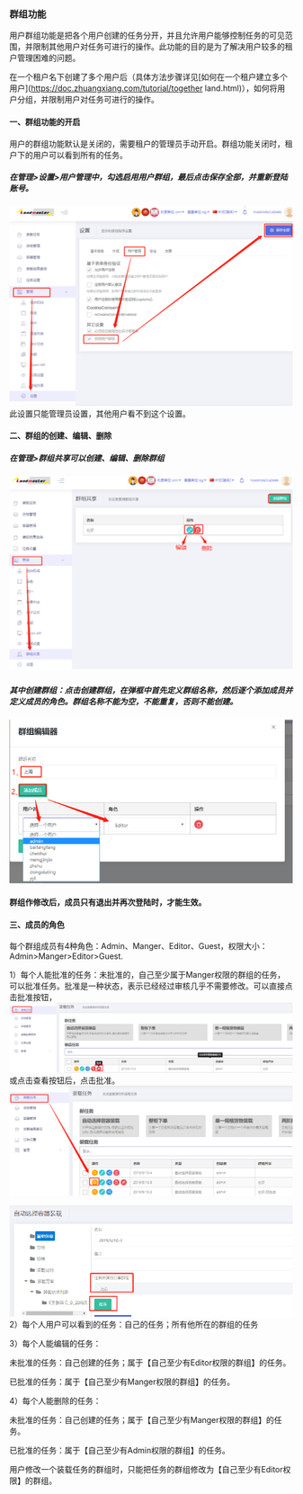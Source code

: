 ### 群组功能

用户群组功能是把各个用户创建的任务分开，并且允许用户能够控制任务的可见范围，并限制其他用户对任务可进行的操作。此功能的目的是为了解决用户较多的租户管理困难的问题。

在一个租户名下创建了多个用户后（具体方法步骤详见[如何在一个租户建立多个用户](https://doc.zhuangxiang.com/tutorial/together land.html)），如何将用户分组，并限制用户对任务可进行的操作。

#### 一、群组功能的开启

用户的群组功能默认是关闭的，需要租户的管理员手动开启。群组功能关闭时，租户下的用户可以看到所有的任务。

##### 在管理&gt;设置&gt;用户管理中，勾选启用用户群组，最后点击保存全部，并重新登陆账号。

![](/assets/dfasdgsdfgimport.png)此设置只能管理员设置，其他用户看不到这个设置。

#### 二、群组的创建、编辑、删除

##### 在管理&gt;群组共享可以创建、编辑、删除群组

##### ![](/assets/import.pnggfff)

##### 其中创建群组：点击创建群组，在弹框中首先定义群组名称，然后逐个添加成员并定义成员的角色。群组名称不能为空，不能重复，否则不能创建。

![](/assets/dfsfd)

#### 群组作修改后，成员只有退出并再次登陆时，才能生效。

#### 三、成员的角色

每个群组成员有4种角色：Admin、Manger、Editor、Guest，权限大小：Admin&gt;Manger&gt;Editor&gt;Guest.

1）每个人能批准的任务：未批准的，自己至少属于Manger权限的群组的任务，可以批准任务。批准是一种状态，表示已经经过审核几乎不需要修改。可以直接点击批准按钮，![](/assets/456656import.png)或点击查看按钮后，点击批准。![](/assets/46566+6import.png)

![](/assets/566import.png)2）每个人用户可以看到的任务：自己的任务；所有他所在的群组的任务

3）每个人能编辑的任务：

未批准的任务：自己创建的任务；属于【自己至少有Editor权限的群组】的任务。

已批准的任务：属于【自己至少有Manger权限的群组】的任务。

4）每个人能删除的任务：

未批准的任务：自己创建的任务；属于【自己至少有Manger权限的群组】的任务。

已批准的任务：属于【自己至少有Admin权限的群组】的任务。

用户修改一个装载任务的群组时，只能把任务的群组修改为【自己至少有Editor权限】的群组。

